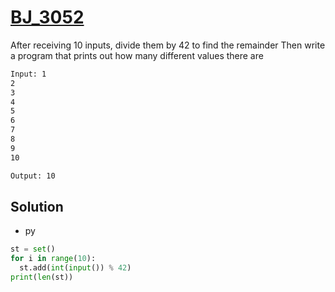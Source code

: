 # [BJ_3052](https://acmicpc.net/problem/3052)

After receiving 10 inputs, divide them by 42 to find the remainder
Then write a program that prints out how many different values there are

```txt
Input: 1
2
3
4
5
6
7
8
9
10

Output: 10
```

## Solution

* py

```py
st = set()
for i in range(10):
  st.add(int(input()) % 42)
print(len(st))
```
